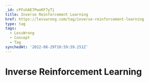 ```yaml
---
_id: cPFuhAE7PwoKF7yTj
title: Inverse Reinforcement Learning
href: https://lesswrong.com/tag/inverse-reinforcement-learning
type: tag
tags:
  - LessWrong
  - Concept
  - Tag
synchedAt: '2022-08-29T10:59:59.251Z'
---
```

# Inverse Reinforcement Learning

